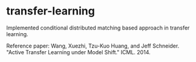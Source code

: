 # transfer-learning
Implemented conditional distributed matching based approach in transfer learning.

Reference paper: Wang, Xuezhi, Tzu-Kuo Huang, and Jeff Schneider. "Active Transfer Learning under Model Shift." ICML. 2014.
